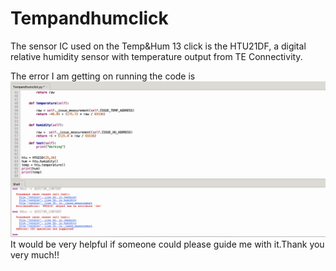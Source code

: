 # Tempandhumclick
The sensor IC used on the Temp&Hum 13 click is the HTU21DF, a digital relative humidity sensor with temperature output from TE Connectivity. 

The error I am getting on running the code is ![alt text](https://github.com/Yadnik1/Tempandhumclick/blob/main/Screenshot%202021-07-29%20at%208.44.22%20PM.png)
It would be very helpful if someone could please guide me with it.Thank you very much!!
